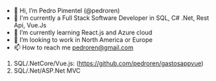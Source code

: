 - 👋 Hi, I’m Pedro Pimentel (@pedroren)
- 👀 I'm currently a Full Stack Software Developer in SQL, C# .Net, Rest Api, Vue.Js
- 🌱 I’m currently learning React.js and Azure cloud
- 💞️ I’m looking to work in North America or Europe
- 📫 How to reach me pedroren@gmail.com

1. SQL/.NetCore/Vue.js: (https://github.com/pedroren/gastosappvue)
2. SQL/.Net/ASP.Net MVC


<!---
pedroren/pedroren is a ✨ special ✨ repository because its `README.md` (this file) appears on your GitHub profile.
You can click the Preview link to take a look at your changes.
--->
